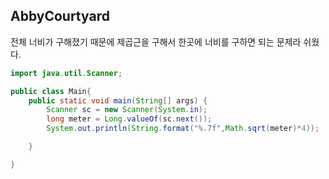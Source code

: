 ## AbbyCourtyard 

전체 너비가 구해졌기 때문에
제곱근을 구해서 한곳에 너비를 구하면 되는 문제라 쉬웠다.

```java
import java.util.Scanner;

public class Main{
    public static void main(String[] args) {
        Scanner sc = new Scanner(System.in);
        long meter = Long.valueOf(sc.next());
        System.out.println(String.format("%.7f",Math.sqrt(meter)*4));

    }   

}
```